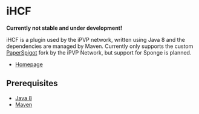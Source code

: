 iHCF
=============

**Currently not stable and under development!**

iHCF is a plugin used by the iPVP network, written using Java 8 and the dependencies are managed by Maven. Currently only supports the custom [PaperSpigot](https://google.co.uk) fork by the iPVP Network, but support for Sponge is planned.

* [Homepage](https://ipvp.org)

## Prerequisites
* [Java 8](http://java.oracle.com/)
* [Maven](https://maven.apache.org/)

